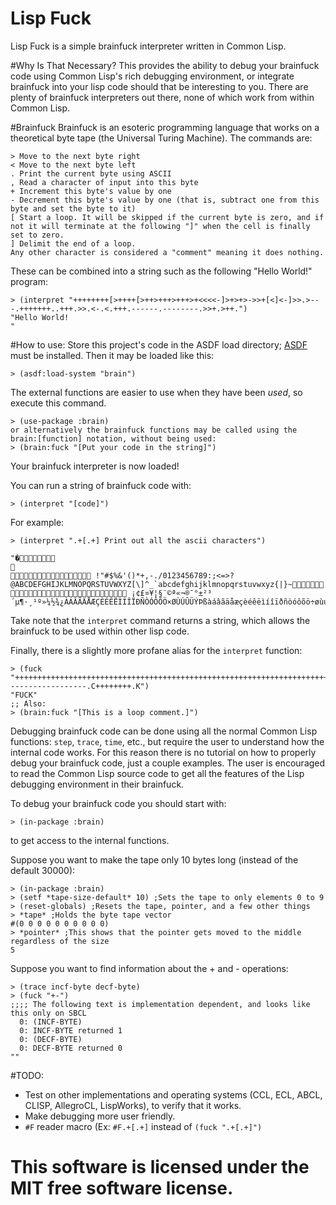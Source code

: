 # Lisp Fuck
Lisp Fuck is a simple brainfuck interpreter written in Common Lisp.

#Why Is That Necessary?
This provides the ability to debug your brainfuck code using Common Lisp's rich debugging environment, or integrate brainfuck into your lisp code should that be interesting to you. There are plenty of brainfuck interpreters out there, none of which work from within Common Lisp.

#Brainfuck
Brainfuck is an esoteric programming language that works on a theoretical byte tape (the Universal Turing Machine). The commands are:
```
> Move to the next byte right
< Move to the next byte left
. Print the current byte using ASCII
, Read a character of input into this byte
+ Increment this byte's value by one
- Decrement this byte's value by one (that is, subtract one from this byte and set the byte to it)
[ Start a loop. It will be skipped if the current byte is zero, and if not it will terminate at the following "]" when the cell is finally set to zero.
] Delimit the end of a loop. 
Any other character is considered a "comment" meaning it does nothing.
```

These can be combined into a string such as the following "Hello World!" program:
```
> (interpret "++++++++[>++++[>++>+++>+++>+<<<<-]>+>+>->>+[<]<-]>>.>---.+++++++..+++.>>.<-.<.+++.------.--------.>>+.>++.")
"Hello World!
"
```
#How to use:
Store this project's code in the ASDF load directory; [ASDF](https://common-lisp.net/project/asdf/) must be installed. Then it may be loaded like this:
```
> (asdf:load-system "brain")
```
The external functions are easier to use when they have been *used*, so execute this command.
```
> (use-package :brain)
or alternatively the brainfuck functions may be called using the brain:[function] notation, without being used:
> (brain:fuck "[Put your code in the string]")
```
Your brainfuck interpreter is now loaded!

You can run a string of brainfuck code with:
```
> (interpret "[code]")
```
For example:
```
> (interpret ".+[.+] Print out all the ascii characters")

"�	

 !"#$%&'()*+,-./0123456789:;<=>?@ABCDEFGHIJKLMNOPQRSTUVWXYZ[\]^_`abcdefghijklmnopqrstuvwxyz{|}~ ¡¢£¤¥¦§¨©ª«¬­®¯°±²³´µ¶·¸¹º»¼½¾¿ÀÁÂÃÄÅÆÇÈÉÊËÌÍÎÏÐÑÒÓÔÕÖ×ØÙÚÛÜÝÞßàáâãäåæçèéêëìíîïðñòóôõö÷øùúûüýþÿ"
```
Take note that the `interpret` command returns a string, which allows the brainfuck to be used within other lisp code.

Finally, there is a slightly more profane alias for the `interpret` function:
```
> (fuck "++++++++++++++++++++++++++++++++++++++++++++++++++++++++++++++++++++++.F+++++++++++++++.U------------------.C++++++++.K")
"FUCK"
;; Also:
> (brain:fuck "[This is a loop comment.]")
```
Debugging brainfuck code can be done using all the normal Common Lisp functions: `step`, `trace`, `time`, etc., but require the user to understand how the internal code works. For this reason there is no tutorial on how to properly debug your brainfuck code, just a couple examples. The user is encouraged to read the Common Lisp source code to get all the features of the Lisp debugging environment in their brainfuck.

To debug your brainfuck code you should start with:
```
> (in-package :brain)
```
to get access to the internal functions.

Suppose you want to make the tape only 10 bytes long (instead of the default 30000):
```
> (in-package :brain)
> (setf *tape-size-default* 10) ;Sets the tape to only elements 0 to 9
> (reset-globals) ;Resets the tape, pointer, and a few other things
> *tape* ;Holds the byte tape vector
#(0 0 0 0 0 0 0 0 0 0)
> *pointer* ;This shows that the pointer gets moved to the middle regardless of the size
5
```
Suppose you want to find information about the + and - operations:
```
> (trace incf-byte decf-byte)
> (fuck "+-")
;;;; The following text is implementation dependent, and looks like this only on SBCL
  0: (INCF-BYTE)
  0: INCF-BYTE returned 1
  0: (DECF-BYTE)
  0: DECF-BYTE returned 0
""
```
#TODO:
- Test on other implementations and operating systems (CCL, ECL, ABCL, CLISP, AllegroCL, LispWorks), to verify that it works.
- Make debugging more user friendly.
- `#F` reader macro (Ex: `#F.+[.+]` instead of `(fuck ".+[.+]")`

This software is licensed under the MIT free software license.
====

